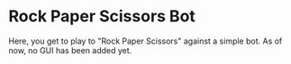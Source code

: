 # Rock Paper Scissors Bot

Here, you get to play to "Rock Paper Scissors" against a simple bot. As of now, no GUI has been added yet.
